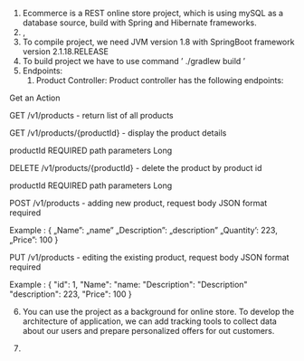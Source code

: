 1. Ecommerce is a  REST online store project, which is using mySQL as a database source, build with Spring and Hibernate frameworks.
2. <screens>,
3. To compile project, we need JVM version 1.8 with SpringBoot framework version 2.1.18.RELEASE
4. To build project we have to use command ’ ./gradlew build ’
5. Endpoints:
   1. Product Controller:
   Product controller has the following endpoints:

Get an Action

GET /v1/products -  return list of all products

GET /v1/products/{productId} - display the product details

productId REQUIRED path parameters
Long

DELETE /v1/products/{productId} - delete the product by product id

productId REQUIRED path parameters
Long

POST /v1/products - adding new product, request body JSON format required

Example :
{
„Name”: „name”
„Description”: „description”
„Quantity’: 223,
„Price”: 100
}

PUT /v1/products - editing the existing product, request body JSON format required

Example :
{
"id": 1,
"Name": "name:
"Description": "Description"
"description": 223,
"Price": 100
}

6. You can use the project as a background for online store. To develop the architecture of application, we can add tracking tools to collect data about our users and prepare personalized offers for out customers.

7.

